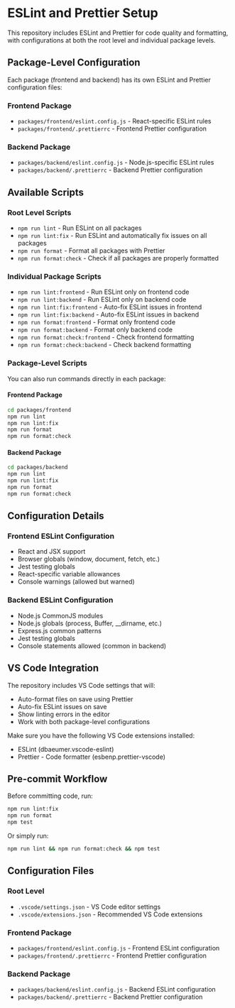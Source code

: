 # ESLint and Prettier Setup

This repository includes ESLint and Prettier for code quality and formatting, with configurations at both the root level and individual package levels.

## Package-Level Configuration

Each package (frontend and backend) has its own ESLint and Prettier configuration files:

### Frontend Package
- `packages/frontend/eslint.config.js` - React-specific ESLint rules
- `packages/frontend/.prettierrc` - Frontend Prettier configuration

### Backend Package  
- `packages/backend/eslint.config.js` - Node.js-specific ESLint rules
- `packages/backend/.prettierrc` - Backend Prettier configuration

## Available Scripts

### Root Level Scripts
- `npm run lint` - Run ESLint on all packages
- `npm run lint:fix` - Run ESLint and automatically fix issues on all packages
- `npm run format` - Format all packages with Prettier
- `npm run format:check` - Check if all packages are properly formatted

### Individual Package Scripts
- `npm run lint:frontend` - Run ESLint only on frontend code
- `npm run lint:backend` - Run ESLint only on backend code
- `npm run lint:fix:frontend` - Auto-fix ESLint issues in frontend
- `npm run lint:fix:backend` - Auto-fix ESLint issues in backend
- `npm run format:frontend` - Format only frontend code
- `npm run format:backend` - Format only backend code
- `npm run format:check:frontend` - Check frontend formatting
- `npm run format:check:backend` - Check backend formatting

### Package-Level Scripts
You can also run commands directly in each package:

#### Frontend Package
```bash
cd packages/frontend
npm run lint
npm run lint:fix
npm run format
npm run format:check
```

#### Backend Package
```bash
cd packages/backend
npm run lint
npm run lint:fix
npm run format
npm run format:check
```

## Configuration Details

### Frontend ESLint Configuration
- React and JSX support
- Browser globals (window, document, fetch, etc.)
- Jest testing globals
- React-specific variable allowances
- Console warnings (allowed but warned)

### Backend ESLint Configuration
- Node.js CommonJS modules
- Node.js globals (process, Buffer, __dirname, etc.)
- Express.js common patterns
- Jest testing globals
- Console statements allowed (common in backend)

## VS Code Integration

The repository includes VS Code settings that will:
- Auto-format files on save using Prettier
- Auto-fix ESLint issues on save
- Show linting errors in the editor
- Work with both package-level configurations

Make sure you have the following VS Code extensions installed:
- ESLint (dbaeumer.vscode-eslint)
- Prettier - Code formatter (esbenp.prettier-vscode)

## Pre-commit Workflow

Before committing code, run:
```bash
npm run lint:fix
npm run format
npm test
```

Or simply run:
```bash
npm run lint && npm run format:check && npm test
```

## Configuration Files

### Root Level
- `.vscode/settings.json` - VS Code editor settings
- `.vscode/extensions.json` - Recommended VS Code extensions

### Frontend Package
- `packages/frontend/eslint.config.js` - Frontend ESLint configuration
- `packages/frontend/.prettierrc` - Frontend Prettier configuration

### Backend Package
- `packages/backend/eslint.config.js` - Backend ESLint configuration  
- `packages/backend/.prettierrc` - Backend Prettier configuration
